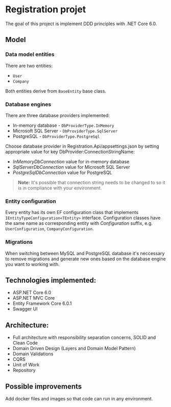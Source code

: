 # Registration projet

The goal of this project is implement DDD principles with .NET Core 6.0.

## Model

### Data model entities
There are two entities: 
- `User` 
- `Company` 

Both entities derive from `BaseEntity` base class.

### Database engines
There are three database providers implemented:

- In-memory database - `DbProviderType.InMemory`
- Microsoft SQL Server - `DbProviderType.SqlServer`
- PostgreSQL - `DbProviderType.PostgreSql`

Choose database provider in Registration.Api/appsettings.json by setting appropriate value for key DbProvider:ConnectionStringName:

- *InMemoryDbConnection* value for in-memory database
- *SqlServerDbConnection* value for Microsoft SQL Server
- *PostgreSqlDbConnection* value for PostgreSQL
> **Note:** It's possible that connection string needs to be changed to so it is in compliance with your environment.

### Entity configuration
Every entity has its own EF configuration class that implements `IEntityTypeConfiguration<TEntity>` interface. Configuration classes have the same name as corresponding entity with *Configuration* suffix, e.g. `UserConfiguration`, `CompanyConfiguration`.

### Migrations
When switching between MySQL and PostgreSQL database it's neccessary to remove migrations and generate new ones based on the database engine you want to working with.


## Technologies implemented:
- ASP.NET Core 6.0
- ASP.NET MVC Core
- Entity Framework Core 6.0.1
- Swagger UI

## Architecture:
- Full architecture with responsibility separation concerns, SOLID and Clean Code
- Domain Driven Design (Layers and Domain Model Pattern)
- Domain Validations
- CQRS
- Unit of Work
- Repository

## Possible improvements
Add docker files and images so that code can run in any environment.
